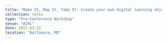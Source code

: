 ```yaml
---
title: "Make It, Map It, Take It: Create your own digital learning object in a day"
collection: talks
type: "Pre-Conference Workshop"
venue: "ACRL"
date: 2017-03-22
location: "Baltimore, MD"
---
```

